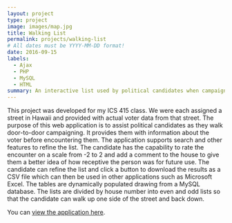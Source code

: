 ```yaml
---
layout: project
type: project
image: images/map.jpg
title: Walking List
permalink: projects/walking-list
# All dates must be YYYY-MM-DD format!
date: 2016-09-15
labels:
  - Ajax
  - PHP
  - MySQL
  - HTML
summary: An interactive list used by political candidates when campaigning door to door.
---
```


This project was developed for my ICS 415 class. We were each assigned a street in Hawaii and provided with actual voter data from that street. The purpose of this web application is to assist political candidates as they walk door-to-door campaigning. It provides them with information about the voter before encountering them. The application supports search and other features to refine the list. The candidate has the capability to rate the encounter on a scale from -2 to 2 and add a comment to the house to give them a better idea of how receptive the person was for future use. The candidate can refine the list and click a button to download the results as a CSV file which can then be used in other applications such as Microsoft Excel. The tables are dynamically populated drawing from a MySQL database. The lists are divided by house number into even and odd lists so that the candidate can walk up one side of the street and back down.

You can [view the application here](http://jaysonnutt.com/walking_list/).



